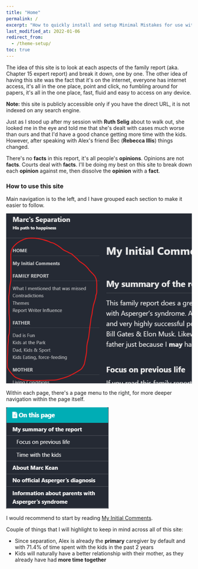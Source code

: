 ```yaml
---
title: "Home"
permalink: /
excerpt: "How to quickly install and setup Minimal Mistakes for use with GitHub Pages."
last_modified_at: 2022-01-06
redirect_from:
  - /theme-setup/
toc: true
---
```


[//]: # (margin:top right bottom left)

The idea of this site is to look at each aspects of the family report (aka. Chapter 15 expert report) and break it down, one by one. The other idea of having this site was the fact that it's on the internet, everyone has internet access, it's all in the one place, point and click, no fumbling around for papers, it's all in the one place, fast, fluid and easy to access on any device. 

**Note:** this site is publicly accessible only if you have the direct URL, it is not indexed on any search engine.

Just as I stood up after my session with **Ruth Selig** about to walk out, she looked me in the eye and told me that she's dealt with cases much worse than ours and that I'd have a good chance getting more time with the kids. However, after speaking with Alex's friend Bec (**Rebecca Illis**) things changed. 

There's no **facts** in this report, it's all people's **opinions**. Opinions are not **facts**. Courts deal with **facts**. I'll be doing my best on this site to break down each **opinion** against me, then dissolve the **opinion** with a **fact**. 

### How to use this site

Main navigation is to the left, and I have grouped each section to make it easier to follow. 

![](./blobs/navigation_main.png)

Within each page, there's a page menu to the right, for more deeper navigation within the page itself.

![](./blobs/navigation_detailed.png)

I would recommend to start by reading [My Initial Comments](/marcseparation/my_initial_comments/). 

Couple of things that I will highlight to keep in mind across all of this site:

- Since separation, Alex is already the **primary** caregiver by default and with 71.4% of time spent with the kids in the past 2 years
- Kids will naturally have a better relationship with their mother, as they already have had **more time together**